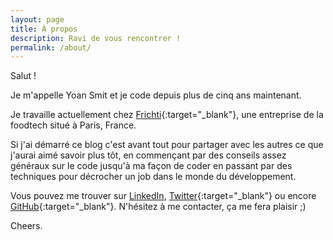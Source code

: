 ```yaml
---
layout: page
title: À propos
description: Ravi de vous rencontrer !
permalink: /about/
---
```


Salut !

Je m'appelle Yoan Smit et je code depuis plus de cinq ans maintenant.

Je travaille actuellement chez [Frichti](https://www.frichti.co){:target="_blank"}, une entreprise de la foodtech situé à Paris, France.

Si j'ai démarré ce blog c'est avant tout pour partager avec les autres ce que j'aurai aimé savoir plus tôt, en commençant par des conseils assez généraux sur le code jusqu'à ma façon de coder en passant par des techniques pour décrocher un job dans le monde du développement.

Vous pouvez me trouver sur [LinkedIn](https://www.linkedin.com/in/yoan-smit/), [Twitter](https://twitter.com/YoanSmit){:target="_blank"} ou encore [GitHub](https://github.com/naxyoh){:target="_blank"}. N'hésitez à me contacter, ça me fera plaisir ;)

Cheers.
